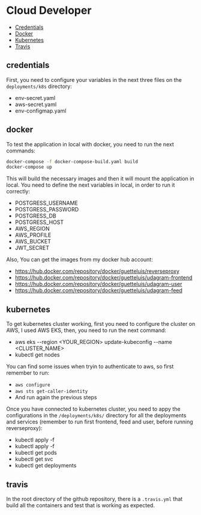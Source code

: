 # Cloud Developer

* [Credentials](#credentials)
* [Docker](#docker)
* [Kubernetes](#kubernetes)
* [Travis](#travis)


## credentials
First, you need to configure your variables in the next three files on the `deployments/k8s` directory:

- env-secret.yaml
- aws-secret.yaml
- env-configmap.yaml

## docker
To test the application in local with docker, you need to run the next commands:

```bash
docker-compose -f docker-compose-build.yaml build
docker-compose up
```

This will build the necessary images and then it will mount the application in local. You need to define the next variables in local, in order to run it correctly:

- POSTGRESS_USERNAME
- POSTGRESS_PASSWORD
- POSTGRESS_DB
- POSTGRESS_HOST
- AWS_REGION
- AWS_PROFILE
- AWS_BUCKET
- JWT_SECRET

Also, You can get the images from my docker hub account:

- https://hub.docker.com/repository/docker/guetteluis/reverseproxy
- https://hub.docker.com/repository/docker/guetteluis/udagram-frontend
- https://hub.docker.com/repository/docker/guetteluis/udagram-user
- https://hub.docker.com/repository/docker/guetteluis/udagram-feed


## kubernetes
To get kubernetes cluster working, first you need to configure the cluster on AWS, I used AWS EKS, then, you need to run the next command:
- aws eks --region <YOUR_REGION> update-kubeconfig --name <CLUSTER_NAME>
- kubectl get nodes

You can find some issues when tryin to authenticate to aws, so first remember to run:

- `aws configure`
- `aws sts get-caller-identity`
- And run again the previous steps

Once you have connected to kubernetes cluster, you need to appy the configurations in the `/deployments/k8s/` directory for all the deployments and services (remember to run first frontend, feed and user, before running reverseproxy):

- kubectl apply -f <service-file-names>
- kubectl apply -f <deployment-file-names>
- kubectl get pods
- kubectl get svc
- kubectl get deployments

## travis
In the root directory of the github repository, there is a `.travis.yml` that build all the containers and test that is working as expected.


